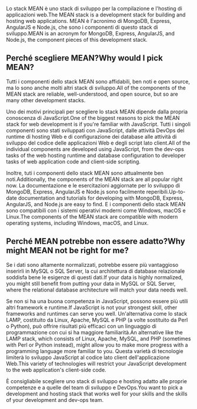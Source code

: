 <span data-ttu-id="fd608-101">Lo stack MEAN è uno stack di sviluppo per la compilazione e l'hosting di applicazioni web.</span><span class="sxs-lookup"><span data-stu-id="fd608-101">The MEAN stack is a development stack for building and hosting web applications.</span></span> <span data-ttu-id="fd608-102">MEAN è l'acronimo di MongoDB, Express, AngularJS e Node.js, che sono i componenti di questo stack di sviluppo.</span><span class="sxs-lookup"><span data-stu-id="fd608-102">MEAN is an acronym for MongoDB, Express, AngularJS, and Node.js, the component pieces of this development stack.</span></span>

## <a name="why-would-i-pick-mean"></a><span data-ttu-id="fd608-103">Perché scegliere MEAN?</span><span class="sxs-lookup"><span data-stu-id="fd608-103">Why would I pick MEAN?</span></span>

<span data-ttu-id="fd608-104">Tutti i componenti dello stack MEAN sono affidabili, ben noti e open source, ma lo sono anche molti altri stack di sviluppo.</span><span class="sxs-lookup"><span data-stu-id="fd608-104">All of the components of the MEAN stack are reliable, well-understood, and open source, but so are many other development stacks.</span></span> 

<span data-ttu-id="fd608-105">Uno dei motivi principali per scegliere lo stack MEAN dipende dalla propria conoscenza di JavaScript.</span><span class="sxs-lookup"><span data-stu-id="fd608-105">One of the biggest reasons to pick the MEAN stack for web development is if you're familiar with JavaScript.</span></span> <span data-ttu-id="fd608-106">Tutti i singoli componenti sono stati sviluppati con JavaScript, dalle attività DevOps del runtime di hosting Web e di configurazione dei database alle attività di sviluppo del codice delle applicazioni Web e degli script lato client.</span><span class="sxs-lookup"><span data-stu-id="fd608-106">All of the individual components are developed using JavaScript, from the dev-ops tasks of the web hosting runtime and database configuration to developer tasks of web application code and client-side scripting.</span></span>

<span data-ttu-id="fd608-107">Inoltre, tuti i componenti dello stack MEAN sono attualmente ben noti.</span><span class="sxs-lookup"><span data-stu-id="fd608-107">Additionally, the components of the MEAN stack are all popular right now.</span></span> <span data-ttu-id="fd608-108">La documentazione e le esercitazioni aggiornate per lo sviluppo di MongoDB, Express, AngularJS e Node.js sono facilmente reperibili.</span><span class="sxs-lookup"><span data-stu-id="fd608-108">Up-to-date documentation and tutorials for developing with MongoDB, Express, AngularJS, and Node.js are easy to find.</span></span> <span data-ttu-id="fd608-109">E i componenti dello stack MEAN sono compatibili con i sistemi operativi moderni come Windows, macOS e Linux.</span><span class="sxs-lookup"><span data-stu-id="fd608-109">The components of the MEAN stack are compatible with modern operating systems, including Windows, macOS, and Linux.</span></span> 

## <a name="why-might-mean-not-be-right-for-me"></a><span data-ttu-id="fd608-110">Perché MEAN potrebbe non essere adatto?</span><span class="sxs-lookup"><span data-stu-id="fd608-110">Why might MEAN not be right for me?</span></span>

<span data-ttu-id="fd608-111">Se i dati sono altamente normalizzati, potrebbe essere più vantaggioso inserirli in MySQL o SQL Server, la cui architettura di database relazionale soddisfa bene le esigenze di questi dati.</span><span class="sxs-lookup"><span data-stu-id="fd608-111">If your data is highly normalized, you might still benefit from putting your data in MySQL or SQL Server, where the relational database architecture will match your data needs well.</span></span>

<span data-ttu-id="fd608-112">Se non si ha una buona competenza in JavaScript, possono essere più utili altri framework e runtime.</span><span class="sxs-lookup"><span data-stu-id="fd608-112">If JavaScript is not your strongest skill, other frameworks and runtimes can serve you well.</span></span> <span data-ttu-id="fd608-113">Un'alternativa come lo stack LAMP, costituito da Linux, Apache, MySQL e PHP (a volte sostituito da Perl o Python), può offrire risultati più efficaci con un linguaggio di programmazione con cui si ha maggiore familiarità.</span><span class="sxs-lookup"><span data-stu-id="fd608-113">An alternative like the LAMP stack, which consists of Linux, Apache, MySQL, and PHP (sometimes with Perl or Python instead), might allow you to make more progress with a programming language more familiar to you.</span></span> <span data-ttu-id="fd608-114">Questa varietà di tecnologie limiterà lo sviluppo JavaScript al codice lato client dell'applicazione Web.</span><span class="sxs-lookup"><span data-stu-id="fd608-114">This variety of technologies will restrict your JavaScript development to the web application's client-side code.</span></span>

<span data-ttu-id="fd608-115">È consigliabile scegliere uno stack di sviluppo e hosting adatto alle proprie competenze e a quelle del team di sviluppo e DevOps.</span><span class="sxs-lookup"><span data-stu-id="fd608-115">You want to pick a development and hosting stack that works well for your skills and the skills of your development and dev-ops team.</span></span>